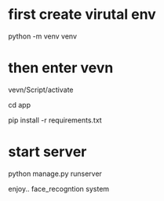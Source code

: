 # first create virutal env

python -m venv venv

# then enter vevn

vevn/Script/activate

cd app

pip install -r requirements.txt

# start server

python manage.py runserver

enjoy.. face_recogntion system
